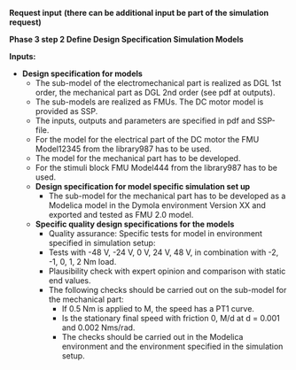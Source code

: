 **Request input** 
**(there can be additional input be part of the simulation request)**

**Phase 3 step 2 Define Design Specification Simulation Models**

**Inputs:**

* **Design specification for models**
    * The sub-model of the electromechanical part is realized as DGL 1st order, the mechanical part as DGL 2nd order (see pdf at outputs).
    * The sub-models are realized as FMUs. The DC motor model is provided as SSP.
    * The inputs, outputs and parameters are specified in pdf and SSP-file.
    * For the model for the electrical part of the DC motor the FMU Model12345 from the library987 has to be used.
    * The model for the mechanical part has to be developed.
    * For the stimuli block FMU Model444 from the library987 has to be used.
    * **Design specification for model specific simulation set up**
        * The sub-model for the mechanical part has to be developed as a Modelica model in the Dymola environment Version XX and exported and tested as FMU 2.0 model.
    * **Specific quality design specifications for the models**
        * Quality assurance: Specific tests for model in environment specified in simulation setup:
        * Tests with -48 V, -24 V, 0 V, 24 V, 48 V, in combination with -2, -1, 0, 1, 2 Nm load.
        * Plausibility check with expert opinion and comparison with static end values.
        * The following checks should be carried out on the sub-model for the mechanical part:
            * If 0.5 Nm is applied to M, the speed has a PT1 curve.
            * Is the stationary final speed with friction 0, M/d at d = 0.001 and 0.002 Nms/rad.
            * The checks should be carried out in the Modelica environment and the environment specified in the simulation setup.